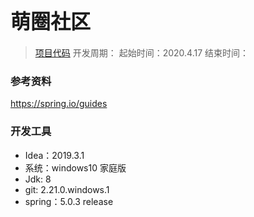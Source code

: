 # <font size=6>萌圈社区</font> #

> [项目代码](https://github.com/iwishing/ccCommunity)
> 开发周期：
> 起始时间：2020.4.17
> 结束时间：

### 参考资料
https://spring.io/guides


### 开发工具
* Idea：2019.3.1
* 系统：windows10 家庭版
* Jdk: 8
* git: 2.21.0.windows.1
* spring：5.0.3 release
